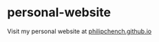 # personal-website

Visit my personal website at [philipchench.github.io](https://philipchench.github.io/)
